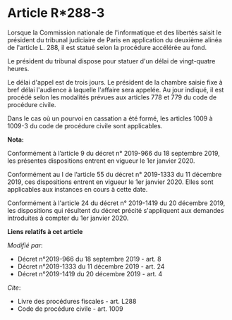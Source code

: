 # Article R*288-3

Lorsque la Commission nationale de l'informatique et des libertés saisit le président du tribunal judiciaire de Paris en
application du deuxième alinéa de l'article L. 288, il est statué selon la procédure accélérée au fond.

Le président du tribunal dispose pour statuer d'un délai de vingt-quatre heures.

Le délai d'appel est de trois jours. Le président de la chambre saisie fixe à bref délai l'audience à laquelle l'affaire sera
appelée. Au jour indiqué, il est procédé selon les modalités prévues aux articles 778 et 779 du code de procédure civile.

Dans le cas où un pourvoi en cassation a été formé, les articles 1009 à 1009-3 du code de procédure civile sont applicables.

**Nota:**

Conformément à l’article 9 du décret n° 2019-966 du 18 septembre 2019, les présentes dispositions entrent en vigueur le 1er
janvier 2020.

Conformément au I de l’article 55 du décret n° 2019-1333 du 11 décembre 2019, ces dispositions entrent en vigueur le 1er
janvier 2020. Elles sont applicables aux instances en cours à cette date.

Conformément à l'article 24 du décret n° 2019-1419 du 20 décembre 2019, les dispositions qui résultent du décret précité
s'appliquent aux demandes introduites à compter du 1er janvier 2020.

**Liens relatifs à cet article**

_Modifié par_:

  - Décret n°2019-966 du 18 septembre 2019 - art. 8
  - Décret n°2019-1333 du 11 décembre 2019 - art. 24
  - Décret n°2019-1419 du 20 décembre 2019 - art. 4

_Cite_:

  - Livre des procédures fiscales - art. L288
  - Code de procédure civile - art. 1009
